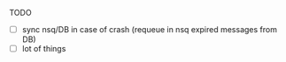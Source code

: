 TODO
- [ ] sync nsq/DB in case of crash (requeue in nsq expired messages from DB)
- [ ] lot of things